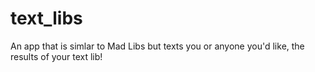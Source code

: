 # text_libs
An app that is simlar to Mad Libs but texts you or anyone you'd like, the results of your text lib!  
